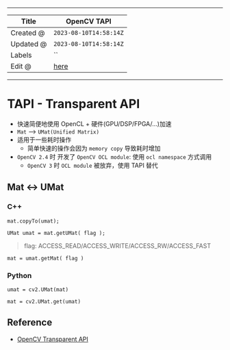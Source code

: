 -----

| Title     | OpenCV TAPI                                           |
| --------- | ----------------------------------------------------- |
| Created @ | `2023-08-10T14:58:14Z`                                |
| Updated @ | `2023-08-10T14:58:14Z`                                |
| Labels    | \`\`                                                  |
| Edit @    | [here](https://github.com/junxnone/aiwiki/issues/436) |

-----

# TAPI - Transparent API

  - 快速简便地使用 OpenCL + 硬件(GPU/DSP/FPGA/...)加速
  - `Mat` --\> `UMat(Unified Matrix)`
  - 适用于一些耗时操作
      - 简单快速的操作会因为 `memory copy` 导致耗时增加
  - `OpenCV 2.4` 时 开发了 `OpenCV OCL module`: 使用 `ocl namespace` 方式调用
      - `OpenCV 3` 时 `OCL module` 被放弃，使用 TAPI 替代

## Mat \<-\> UMat

### C++

    mat.copyTo(umat);

    UMat umat = mat.getUMat( flag );

> flag: ACCESS\_READ/ACCESS\_WRITE/ACCESS\_RW/ACCESS\_FAST

    mat = umat.getMat( flag )

### Python

    umat = cv2.UMat(mat)

    mat = cv2.UMat.get(umat)

## Reference

  - [OpenCV Transparent
    API](https://learnopencv.com/opencv-transparent-api/)
